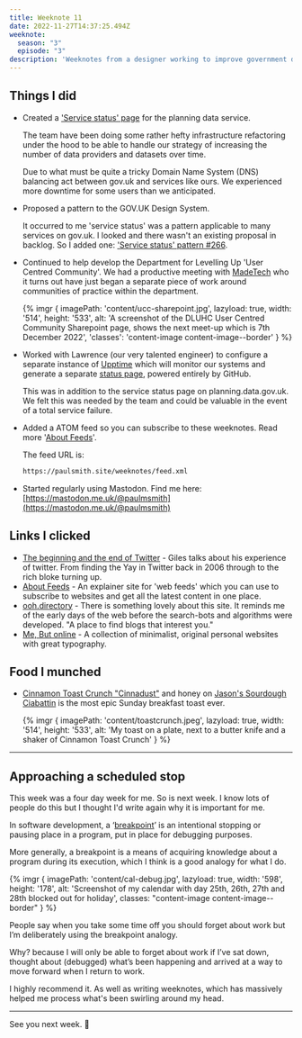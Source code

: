 ```yaml
---
title: Weeknote 11
date: 2022-11-27T14:37:25.494Z
weeknote:
  season: "3"
  episode: "3"
description: 'Weeknotes from a designer working to improve government data'
---
```


## Things I did

- Created a ['Service status' page](https://www.planning.data.gov.uk/service-status) for the planning data service.

  The team have been doing some rather hefty infrastructure refactoring under the hood to be able to handle our strategy of increasing the number of data providers and datasets over time.

  Due to what must be quite a tricky Domain Name System (DNS) balancing act between gov.uk and services like ours. We experienced more downtime for some users than we anticipated.

- Proposed a pattern to the GOV.UK Design System.

  It occurred to me 'service status' was a pattern applicable to many services on gov.uk. I looked and there wasn't an existing proposal in backlog. So I added one: ['Service status' pattern #266](https://github.com/alphagov/govuk-design-system-backlog/issues/266).

- Continued to help develop the Department for Levelling Up 'User Centred Community'. We had a productive meeting with [MadeTech](https://madetech.com) who it turns out have just began a separate piece of work around communities of practice within the department.

  {% imgr { imagePath: 'content/ucc-sharepoint.jpg', lazyload: true, width: '514', height: '533', alt: 'A screenshot of the DLUHC User Centred Community Sharepoint page, shows the next meet-up which is 7th December 2022', 'classes': 'content-image content-image--border' } %}

- Worked with Lawrence (our very talented engineer) to configure a separate instance of [Upptime](https://upptime.js.org/) which will monitor our systems and generate a separate [status page](https://service-status.planning.data.gov.uk/), powered entirely by GitHub.

  This was in addition to the service status page on planning.data.gov.uk. We felt this was needed by the team and could be valuable in the event of a total service failure.

- Added a ATOM feed so you can subscribe to these weeknotes. Read more '[About Feeds](https://aboutfeeds.com/)'.

  The feed URL is:

  ```html
  https://paulsmith.site/weeknotes/feed.xml
  ```

- Started regularly using Mastodon. Find me here: [https://mastodon.me.uk/@paulmsmith](https://mastodon.me.uk/@paulmsmith)

## Links I clicked

- [The beginning and the end of Twitter](https://gilest.org/end-twitter.html) - Giles talks about his experience of twitter. From finding the Yay in Twitter back in 2006 through to the rich bloke turning up.
- [About Feeds](https://aboutfeeds.com/) - An explainer site for 'web feeds' which you can use to subscribe to websites and get all the latest content in one place.
- [ooh.directory](https://ooh.directory/) - There is something lovely about this site. It reminds me of the early days of the web before the search-bots and algorithms were developed. "A place to find blogs that interest you."
- [Me, But online](https://www.mebut.online/) - A collection of minimalist, original personal websites with great typography.

## Food I munched

- [Cinnamon Toast Crunch "Cinnadust"](https://www.cerealkillercafe.co.uk/products/cinnadust) and honey on [Jason's Sourdough Ciabattin](https://www.jasonssourdough.co.uk/pages/ciabattin) is the most epic Sunday breakfast toast ever.

  {% imgr { imagePath: 'content/toastcrunch.jpeg', lazyload: true, width: '514', height: '533', alt: 'My toast on a plate, next to a butter knife and a shaker of Cinnamon Toast Crunch' } %}

---

## Approaching a scheduled stop

This week was a four day week for me. So is next week. I know lots of people do this but I thought I'd write again why it is important for me.

In software development, a ‘[breakpoint](https://en.wikipedia.org/wiki/Breakpoint)’ is an intentional stopping or pausing place in a program, put in place for debugging purposes.

More generally, a breakpoint is a means of acquiring knowledge about a program during its execution, which I think is a good analogy for what I do.

{% imgr { imagePath: 'content/cal-debug.jpg', lazyload: true, width: '598', height: '178', alt: 'Screenshot of my calendar with day 25th, 26th, 27th and 28th blocked out for holiday', classes: "content-image content-image--border" } %}

People say when you take some time off you should forget about work but I’m deliberately using the breakpoint analogy.

Why? because I will only be able to forget about work if I’ve sat down, thought about (debugged) what’s been happening and arrived at a way to move forward when I return to work.

I highly recommend it. As well as writing weeknotes, which has massively helped me process what's been swirling around my head.

---

See you next week. 👋
